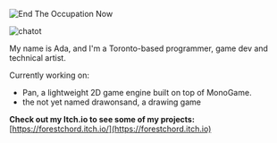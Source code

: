 ![End The Occupation Now](https://img.shields.io/badge/End_The_Occupation_Now-%F0%9F%87%B5%F0%9F%87%B8%20Tech_For_Palestine-D83838?labelColor=01B861&color=D83838&link=https%3A%2F%2Ftechforpalestine.org%2Flearn-more)


![chatot](https://github.com/aligencoglu/aligencoglu/assets/42721744/9ca44438-4b2d-44be-a8d3-9473cf0ef227)

My name is Ada, and I'm a Toronto-based programmer, game dev and technical artist.

Currently working on: 
- Pan, a lightweight 2D game engine built on top of MonoGame.
- the not yet named drawonsand, a drawing game

**Check out my Itch.io to see some of my projects:** [https://forestchord.itch.io/](https://forestchord.itch.io)
